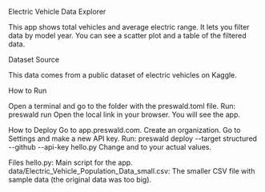 Electric Vehicle Data Explorer

This app shows total vehicles and average electric range. It lets you filter data by model year. You can see a scatter plot and a table of the filtered data.

Dataset Source

This data comes from a public dataset of electric vehicles on Kaggle.

How to Run

Open a terminal and go to the folder with the preswald.toml file.
Run:
preswald run
Open the local link in your browser. You will see the app.

How to Deploy
Go to app.preswald.com.
Create an organization.
Go to Settings and make a new API key.
Run:
preswald deploy --target structured --github <your-github-username> --api-key <structured-api-key> hello.py
Change <your-github-username> and <structured-api-key> to your actual values.

Files
hello.py: Main script for the app.
data/Electric_Vehicle_Population_Data_small.csv: The smaller CSV file with sample data (the original data was too big).